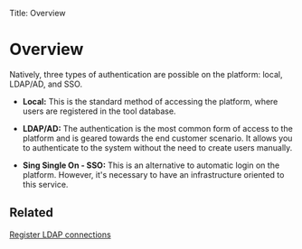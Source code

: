 Title: Overview

# Overview

Natively, three types of authentication are possible on the platform: local, LDAP/AD, and SSO.

- **Local:**
This is the standard method of accessing the platform, where users are registered in the tool database.

- **LDAP/AD:**
The authentication is the most common form of access to the platform and is geared towards the end customer scenario. It allows you to authenticate to the system without the need to create users manually.

- **Sing Single On - SSO:**
This is an alternative to automatic login on the platform. However, it's necessary to have an infrastructure oriented to this service.

## Related

[Register LDAP connections][1]

[1]:/pt-br/citsmart-platform-8/platform-administration/authentication/ldap.html
